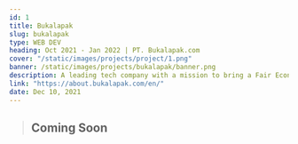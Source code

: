 ```yaml
---
id: 1
title: Bukalapak
slug: bukalapak
type: WEB DEV
heading: Oct 2021 - Jan 2022 | PT. Bukalapak.com
cover: "/static/images/projects/project/1.png"
banner: /static/images/projects/bukalapak/banner.png
description: A leading tech company with a mission to bring a Fair Economy for All by creating a sustainable ecosystem in Indonesia.
link: "https://about.bukalapak.com/en/"
date: Dec 10, 2021
---
```


> ## Coming Soon
